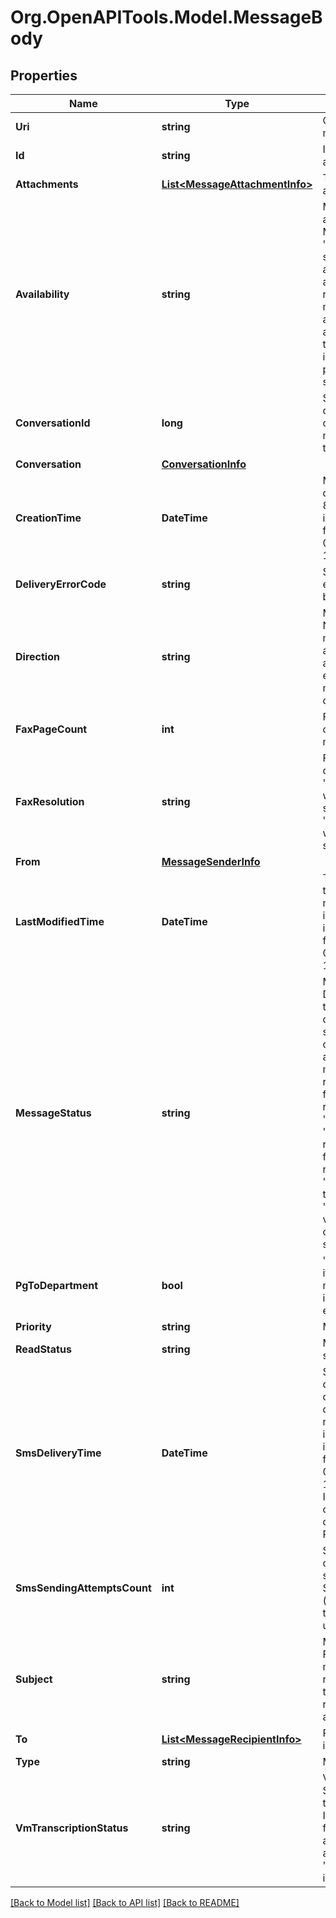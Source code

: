 
# Org.OpenAPITools.Model.MessageBody

## Properties

Name | Type | Description | Notes
------------ | ------------- | ------------- | -------------
**Uri** | **string** | Canonical URI of a message | [optional] 
**Id** | **string** | Internal identifier of a message | [optional] 
**Attachments** | [**List&lt;MessageAttachmentInfo&gt;**](MessageAttachmentInfo.md) | The list of message attachments | [optional] 
**Availability** | **string** | Message availability status. Message in &#39;Deleted&#39; state is still preserved with all its attachments and can be restored. &#39;Purged&#39; means that all attachments are already deleted and the message itself is about to be physically deleted shortly | [optional] 
**ConversationId** | **long** | SMS and Pager only. Identifier of a conversation the message belongs to | [optional] 
**Conversation** | [**ConversationInfo**](ConversationInfo.md) |  | [optional] 
**CreationTime** | **DateTime** | Message creation datetime in ISO 8601 format including timezone, for example 2016-03-10T18:07:52.534Z | [optional] 
**DeliveryErrorCode** | **string** | SMS only. Delivery error code returned by gateway | [optional] 
**Direction** | **string** | Message direction. Note that for some message types not all directions are allowed. For example voicemail messages can be only inbound | [optional] 
**FaxPageCount** | **int** | Fax only. Page count in a fax message | [optional] 
**FaxResolution** | **string** | Fax only. Resolution of a fax message. &#39;High&#39; for black and white image scanned at 200 dpi, &#39;Low&#39; for black and white image scanned at 100 dpi | [optional] 
**From** | [**MessageSenderInfo**](MessageSenderInfo.md) |  | [optional] 
**LastModifiedTime** | **DateTime** | The datetime when the message was modified on server in ISO 8601 format including timezone, for example 2016-03-10T18:07:52.534Z | [optional] 
**MessageStatus** | **string** | Message status. Different message types may have different allowed status values.For outbound faxes the aggregated message status is returned: If status for at least one recipient is &#39;Queued&#39;, then &#39;Queued&#39; value is returned If status for at least one recipient is &#39;SendingFailed&#39;, then &#39;SendingFailed&#39; value is returned In other cases Sent status is returned | [optional] 
**PgToDepartment** | **bool** | &#39;Pager&#39; only. &#39;True&#39; if at least one of the message recipients is &#39;Department&#39; extension | [optional] 
**Priority** | **string** | Message priority | [optional] 
**ReadStatus** | **string** | Message read status | [optional] 
**SmsDeliveryTime** | **DateTime** | SMS only. The datetime when outbound SMS was delivered to recipient&#39;s handset in ISO 8601 format including timezone, for example 2016-03-10T18:07:52.534Z. It is filled only if the carrier sends a delivery receipt to RingCentral | [optional] 
**SmsSendingAttemptsCount** | **int** | SMS only. Number of attempts made to send an outbound SMS to the gateway (if gateway is temporary unavailable) | [optional] 
**Subject** | **string** | Message subject. For SMS and Pager messages it replicates message text which is also returned as an attachment | [optional] 
**To** | [**List&lt;MessageRecipientInfo&gt;**](MessageRecipientInfo.md) | Recipient information | [optional] 
**Type** | **string** | Message type | [optional] 
**VmTranscriptionStatus** | **string** | Voicemail only. Status of voicemail to text transcription. If VoicemailToText feature is not activated for account, the &#39;NotAvailable&#39; value is returned | [optional] 

[[Back to Model list]](../README.md#documentation-for-models)
[[Back to API list]](../README.md#documentation-for-api-endpoints)
[[Back to README]](../README.md)

